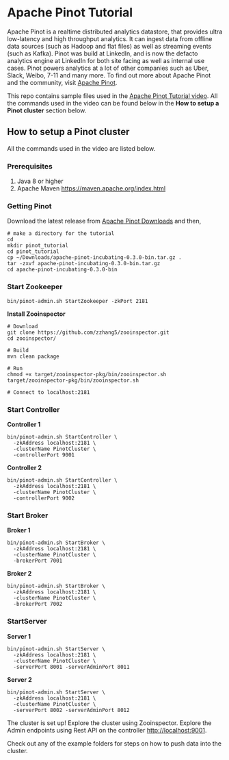 # Apache Pinot Tutorial
 
Apache Pinot is a realtime distributed analytics datastore, that provides ultra low-latency and high throughput analytics. It can ingest data from offline data sources (such as Hadoop and flat files) as well as streaming events (such as Kafka). Pinot was build at LinkedIn, and is now the defacto analytics engine at LinkedIn for both site facing as well as internal use cases. Pinot powers analytics at a lot of other companies such as Uber, Slack, Weibo, 7-11 and many more.
To find out more about Apache Pinot and the community, visit [Apache Pinot](https://pinot.apache.org/).

This repo contains sample files used in the [Apache Pinot Tutorial video](). All the commands used in the video can be found below in the **How to setup a Pinot cluster** section below. 

## How to setup a Pinot cluster
All the commands used in the video are listed below. 

### Prerequisites
1. Java 8 or higher
2. Apache Maven https://maven.apache.org/index.html

### Getting Pinot

Download the latest release from [Apache Pinot Downloads](https://pinot.apache.org/download/) and then,

```
# make a directory for the tutorial
cd
mkdir pinot_tutorial
cd pinot_tutorial
cp ~/Downloads/apache-pinot-incubating-0.3.0-bin.tar.gz .
tar -zxvf apache-pinot-incubating-0.3.0-bin.tar.gz
cd apache-pinot-incubating-0.3.0-bin
```

### Start Zookeeper

```
bin/pinot-admin.sh StartZookeeper -zkPort 2181
```

**Install Zooinspector**

```
# Download
git clone https://github.com/zzhang5/zooinspector.git
cd zooinspector/

# Build
mvn clean package

# Run
chmod +x target/zooinspector-pkg/bin/zooinspector.sh
target/zooinspector-pkg/bin/zooinspector.sh

# Connect to localhost:2181
```

### Start Controller

**Controller 1**
```
bin/pinot-admin.sh StartController \
  -zkAddress localhost:2181 \
  -clusterName PinotCluster \
  -controllerPort 9001
```

**Controller 2**
```
bin/pinot-admin.sh StartController \
  -zkAddress localhost:2181 \
  -clusterName PinotCluster \
  -controllerPort 9002
```

### Start Broker

**Broker 1**
```
bin/pinot-admin.sh StartBroker \
  -zkAddress localhost:2181 \
  -clusterName PinotCluster \
  -brokerPort 7001
```

**Broker 2**
```
bin/pinot-admin.sh StartBroker \
  -zkAddress localhost:2181 \
  -clusterName PinotCluster \
  -brokerPort 7002
```

### StartServer

**Server 1**
```
bin/pinot-admin.sh StartServer \
  -zkAddress localhost:2181 \
  -clusterName PinotCluster \
  -serverPort 8001 -serverAdminPort 8011
```

**Server 2**
```
bin/pinot-admin.sh StartServer \
  -zkAddress localhost:2181 \
  -clusterName PinotCluster \
  -serverPort 8002 -serverAdminPort 8012
```

The cluster is set up! Explore the cluster using Zooinspector. Explore the Admin endpoints using Rest API on the controller [http://localhost:9001](http://localhost:9001).

Check out any of the example folders for steps on how to push data into the cluster.








